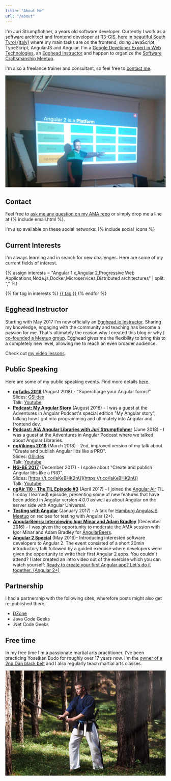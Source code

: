```yaml
---
title: "About Me"
url: "/about"
---
```


I'm Juri Strumpflohner, a <span id="age"></span> years old software developer. Currently I work as a software architect and frontend developer at [R3-GIS](https://www.r3-gis.com/), [here in beautiful South Tyrol (Italy)](https://www.youtube.com/watch?v=YVFzw9QJegk&fmt=22) where my main tasks are on the frontend, doing JavaScript, TypeScript, AngularJS and Angular. I'm a [Google Developer Expert in Web Technologies](https://developers.google.com/experts/people/juri-strumpflohner), an [Egghead Instructor](https://egghead.io/instructors/juri-strumpflohner) and happen to organize the [Software Craftsmanship Meetup](http://www.meetup.com/Software-Craftsmanship-SouthTyrol/).

I'm also a freelance trainer and consultant, so feel free to <a href="#contact">contact me</a>.

![](/about/imgs/about-angular2.png)

<script>
(function() {
  // calculates my age
  var date1 = new Date("5/15/1985");
  var date2 = new Date();
  var timeDiff = Math.abs(date2.getTime() - date1.getTime());
  //var diffDays = Math.ceil(timeDiff / 1000 / 60 / 24 / 365);

  var diff = timeDiff / 1000;
  var seconds = Math.round(diff % 60);
  diff /= 60;
  var minutes = Math.round(diff % 60);
  diff /= 60;
  var hours = Math.round(diff % 24);
  diff /= 24;
  var days = Math.round(diff % 365);
  diff /= 365;
  var years = parseFloat(Math.round(diff * 100) / 100).toFixed(2);

  document.getElementById('age').innerHTML = years;
})();
</script>

## Contact
<a name="contact"></a>

Feel free to [ask me any question on my AMA repo](https://github.com/juristr/ama) or simply drop me a line at {% include email.html %}.

I'm also available on these social networks: {% include social_icons %}


## Current Interests
<a name="interests"></a>

I'm always learning and in search for new challenges. Here are some of my current fields of interest.

{% assign interests = "Angular 1.x,Angular 2,Progressive Web Applications,Node.js,Docker,Microservices,Distributed architectures" | split: "," %}
<div class="tags">
  {% for tag in interests %}
  <a href="javascript:;">{{ tag }}</a>
  {% endfor %}
</div>

<a name="egghead"></a>

## Egghead Instructor

Starting with May 2017 I'm now officially an [Egghead.io Instructor](https://egghead.io/). Sharing my knowledge, engaging with the community and teaching has become a passion for me. That's ultimately the reason why I created this blog or why [I co-founded a Meetup group](http://www.meetup.com/Software-Craftsmanship-SouthTyrol/). Egghead gives me the flexibility to bring this to a completely new level, allowing me to reach an even broader audience.

Check out [my video lessons](https://egghead.io/instructors/juri-strumpflohner).

## Public Speaking

Here are some of my public speaking events. Find more details [here](/about/timeline/).

- [**ngTalks 2018**](https://ngvikings.org/) (August 2018) - "Supercharge your Angular forms!"  
Slides: [GSlides](https://www.youtube.com/redirect?q=https%3A%2F%2Ft.co%2Fz7dX6vDi0R&redir_token=fKzm0zkGT7CNvkI6A1HIu33pAlh8MTUzOTA4NzI1M0AxNTM5MDAwODUz&event=video_description&v=XYFrWkzHVxw)   
Talk: [Youtube](https://www.youtube.com/watch?v=XYFrWkzHVxw)
- [**Podcast: My Angular Story**](https://devchat.tv/my-angular-story/mas-045-juri-strumpflohner/) (August 2018) - I was a guest at the Adventures in Angular Podcast's special edition "My Angular story", talking how I got into programming and ultimately into Angular and frontend dev.
- [**Podcast: AiA Angular Libraries with Juri Strumpflohner**](https://devchat.tv/adv-in-angular/aia-193-angular-libraries-with-juri-strumpflohner) (June 2018) - I was a guest at the Adventures in Angular Podcast where we talked about Angular Libraries.
- [**ngVikings 2018**](https://ngvikings.org/) (March 2018) - 2nd, improved version of my talk about "Create and publish Angular libs like a PRO".  
Slides: [GSlides](https://docs.google.com/presentation/d/1TY2wDLWvbY9hxuhXxFLMY6xfrpdmpMnsTflipEwtsiI/edit#slide=id.g2b6eab8706_0_12)   
Talk: [Youtube](https://www.youtube.com/watch?v=Tw8TCgeqotg)
- [**NG-BE 2017**](https://ng-be.org/) (December 2017) - I spoke about "Create and publish Angular libs like a PRO".  
Slides: [https://t.co/IaKeBHK2nU](https://t.co/IaKeBHK2nU)   
Talk: [Youtube](https://www.youtube.com/watch?v=K4YMmwxGKjY)
- [**ngAir 110 - The TIL Episode #3**](https://www.youtube.com/watch?v=dgzgO5pB090) (April 2017) - I joined the [Angular Air](http://angularair.com/) TIL (Today I learned) episode, presenting some of new features that have been added in Angular version 4.0.0 as well as about Angular on the server side with Angular Universal.
- [**Testing with Angular**](https://www.youtube.com/watch?v=Uw_XomCJaGQ) (January 2017) - A talk for [Hamburg AngularJS Meetup](https://www.meetup.com/Hamburg-AngularJS-Meetup/) on recipes for testing with Angular (2+).
- [**AngularBeers: Interviewing Igor Minar and Adam Bradley**](https://www.youtube.com/watch?v=i2XloM6Q5wc) (December 2016) - I was given the opportunity to moderate the AMA session with Igor Minar and Adam Bradley for [AngularBeers](https://angularbeers.org/).
- [**Angular 2 Special**](https://www.meetup.com/Software-Craftsmanship-SouthTyrol/events/230807221/) (May 2016)- Introducing interested software developers to Angular 2. The event consisted of a short 20min introductory talk followed by a guided exercise where developers were given the opportunity to write their first Angular 2 apps. You couldn't attend? I later created an intro video out of the exercise which you can watch yourself: [Ready to create your first Angular app? Let's do it together. (Angular 2+) ](https://www.youtube.com/watch?v=fXHyqSIIF9Q)

## Partnership

I had a partnership with the following sites, wherefore posts might also get re-published there.

- [DZone](http://www.dzone.com/users/juristr)
- Java Code Geeks
- .Net Code Geeks

## Free time

In my free time I'm a passionate martial arts practitioner. I've been practicing Yoseikan Budo for roughly over 17 years now. I'm the [owner of a 2nd Dan black belt](/blog/2012/10/2nd-dan-yoseikan-budo/) and I also regularly teach martial arts classes.

![](/about/imgs/katana.jpg)
